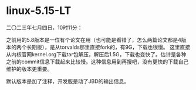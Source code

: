 # linux-5.15-LT

二〇二三年七月四日，10时11分：


之前用的5.8版本是一位有个论文在用（也可能是看错了，怎么两篇论文都是4版本的两个长期版），是从torvalds那里直接fork的，有9G，下载也很慢。
这里直接从内核官网kernel.org下载tar包解压，解压后1.5G，下载也变快了。估计是各种之前的commit信息下载起来比较慢。这种信息用到再搜吧，没有更快的下载自己维护的版本更重要。


默认版本是加了注释，开发版是动了JBD的输出信息。
